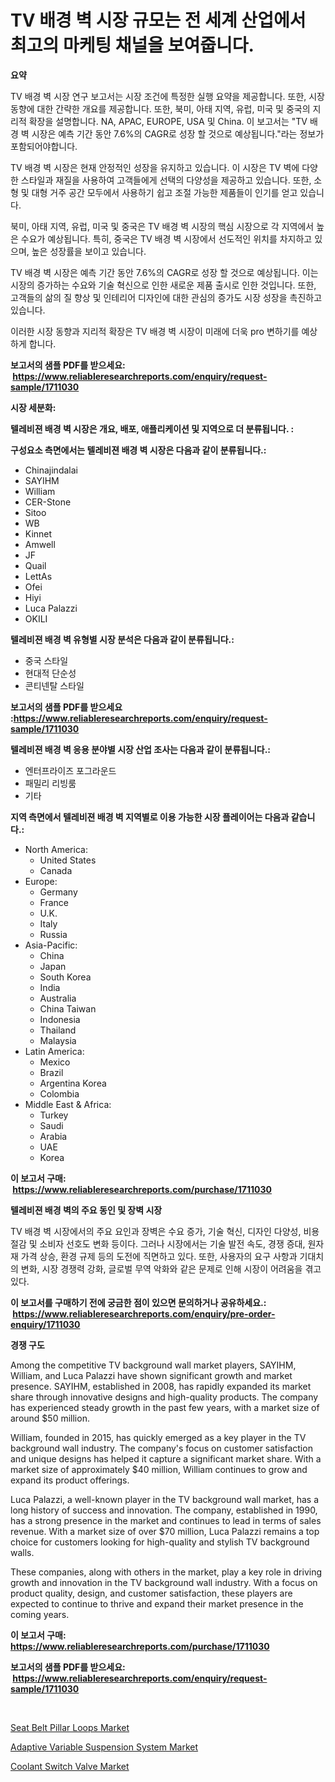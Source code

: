 <p><h1>TV 배경 벽 시장 규모는 전 세계 산업에서 최고의 마케팅 채널을 보여줍니다.</h1></p><p><strong>요약</strong></p>
<p><p>TV 배경 벽 시장 연구 보고서는 시장 조건에 특정한 실행 요약을 제공합니다. 또한, 시장 동향에 대한 간략한 개요를 제공합니다. 또한, 북미, 아태 지역, 유럽, 미국 및 중국의 지리적 확장을 설명합니다. NA, APAC, EUROPE, USA 및 China. 이 보고서는 "TV 배경 벽 시장은 예측 기간 동안 7.6%의 CAGR로 성장 할 것으로 예상됩니다."라는 정보가 포함되어야합니다.</p><p>TV 배경 벽 시장은 현재 안정적인 성장을 유지하고 있습니다. 이 시장은 TV 벽에 다양한 스타일과 재질을 사용하여 고객들에게 선택의 다양성을 제공하고 있습니다. 또한, 소형 및 대형 거주 공간 모두에서 사용하기 쉽고 조절 가능한 제품들이 인기를 얻고 있습니다. </p><p>북미, 아태 지역, 유럽, 미국 및 중국은 TV 배경 벽 시장의 핵심 시장으로 각 지역에서 높은 수요가 예상됩니다. 특히, 중국은 TV 배경 벽 시장에서 선도적인 위치를 차지하고 있으며, 높은 성장률을 보이고 있습니다.</p><p>TV 배경 벽 시장은 예측 기간 동안 7.6%의 CAGR로 성장 할 것으로 예상됩니다. 이는 시장의 증가하는 수요와 기술 혁신으로 인한 새로운 제품 출시로 인한 것입니다. 또한, 고객들의 삶의 질 향상 및 인테리어 디자인에 대한 관심의 증가도 시장 성장을 촉진하고 있습니다.</p><p>이러한 시장 동향과 지리적 확장은 TV 배경 벽 시장이 미래에 더욱 pro 변하기를 예상하게 합니다.</p></p>
<p><strong>보고서의 샘플 PDF를 받으세요: &nbsp;<a href="https://www.reliableresearchreports.com/enquiry/request-sample/1711030">https://www.reliableresearchreports.com/enquiry/request-sample/1711030</a></strong></p>
<p><strong>시장 세분화:</strong></p>
<p><strong> 텔레비젼 배경 벽 시장은 개요, 배포, 애플리케이션 및 지역으로 더 분류됩니다. :</strong></p>
<p><strong>구성요소 측면에서는 텔레비젼 배경 벽 시장은 다음과 같이 분류됩니다.:</strong></p>
<p><ul><li>Chinajindalai</li><li>SAYIHM</li><li>William</li><li>CER-Stone</li><li>Sitoo</li><li>WB</li><li>Kinnet</li><li>Amwell</li><li>JF</li><li>Quail</li><li>LettAs</li><li>Ofei</li><li>Hiyi</li><li>Luca Palazzi</li><li>OKILI</li></ul></p>
<p><strong> 텔레비젼 배경 벽 유형별 시장 분석은 다음과 같이 분류됩니다.:</strong></p>
<p><ul><li>중국 스타일</li><li>현대적 단순성</li><li>콘티넨탈 스타일</li></ul></p>
<p><strong>보고서의 샘플 PDF를 받으세요 :<a href="https://www.reliableresearchreports.com/enquiry/request-sample/1711030">https://www.reliableresearchreports.com/enquiry/request-sample/1711030</a></strong></p>
<p><strong> 텔레비젼 배경 벽 응용 분야별 시장 산업 조사는 다음과 같이 분류됩니다.:</strong></p>
<p><ul><li>엔터프라이즈 포그라운드</li><li>패밀리 리빙룸</li><li>기타</li></ul></p>
<p><strong>지역 측면에서 텔레비젼 배경 벽 지역별로 이용 가능한 시장 플레이어는 다음과 같습니다.:</strong></p>
<p><ul>
    <li>
        North America:
        <ul>
            <li>United States</li>
            <li>Canada</li>
        </ul>
    </li>
    <li>
        Europe:
        <ul>
            <li>Germany</li>
            <li>France</li>
            <li>U.K.</li>
            <li>Italy</li>
            <li>Russia</li>
        </ul>
    </li>
    <li>
        Asia-Pacific:
        <ul>
            <li>China</li>
            <li>Japan</li>
            <li>South Korea</li>
            <li>India</li>
            <li>Australia</li>
            <li>China Taiwan</li>
            <li>Indonesia</li>
            <li>Thailand</li>
            <li>Malaysia</li>
        </ul>
    </li>
    <li>
        Latin America:
        <ul>
            <li>Mexico</li>
            <li>Brazil</li>
            <li>Argentina Korea</li>
            <li>Colombia</li>
        </ul>
    </li>
    <li>
        Middle East & Africa:
        <ul>
            <li>Turkey</li>
            <li>Saudi</li>
            <li>Arabia</li>
            <li>UAE</li>
            <li>Korea</li>
        </ul>
    </li>
    </ul></p>
<p><strong>이 보고서 구매: &nbsp;<a href="https://www.reliableresearchreports.com/purchase/1711030">https://www.reliableresearchreports.com/purchase/1711030</a></strong></p>
<p><strong>텔레비젼 배경 벽의 주요 동인 및 장벽 시장</strong></p>
<p><p>TV 배경 벽 시장에서의 주요 요인과 장벽은 수요 증가, 기술 혁신, 디자인 다양성, 비용 절감 및 소비자 선호도 변화 등이다. 그러나 시장에서는 기술 발전 속도, 경쟁 증대, 원자재 가격 상승, 환경 규제 등의 도전에 직면하고 있다. 또한, 사용자의 요구 사항과 기대치의 변화, 시장 경쟁력 강화, 글로벌 무역 악화와 같은 문제로 인해 시장이 어려움을 겪고 있다.</p></p>
<p><strong>이 보고서를 구매하기 전에 궁금한 점이 있으면 문의하거나 공유하세요.: &nbsp;<a href="https://www.reliableresearchreports.com/enquiry/pre-order-enquiry/1711030">https://www.reliableresearchreports.com/enquiry/pre-order-enquiry/1711030</a></strong></p>
<p><strong>경쟁 구도</strong></p>
<p><p>Among the competitive TV background wall market players, SAYIHM, William, and Luca Palazzi have shown significant growth and market presence. SAYIHM, established in 2008, has rapidly expanded its market share through innovative designs and high-quality products. The company has experienced steady growth in the past few years, with a market size of around $50 million.</p><p>William, founded in 2015, has quickly emerged as a key player in the TV background wall industry. The company's focus on customer satisfaction and unique designs has helped it capture a significant market share. With a market size of approximately $40 million, William continues to grow and expand its product offerings.</p><p>Luca Palazzi, a well-known player in the TV background wall market, has a long history of success and innovation. The company, established in 1990, has a strong presence in the market and continues to lead in terms of sales revenue. With a market size of over $70 million, Luca Palazzi remains a top choice for customers looking for high-quality and stylish TV background walls.</p><p>These companies, along with others in the market, play a key role in driving growth and innovation in the TV background wall industry. With a focus on product quality, design, and customer satisfaction, these players are expected to continue to thrive and expand their market presence in the coming years.</p></p>
<p><strong>이 보고서 구매: &nbsp; <a href="https://www.reliableresearchreports.com/purchase/1711030">https://www.reliableresearchreports.com/purchase/1711030</a></strong></p>
<p><strong>보고서의 샘플 PDF를 받으세요: &nbsp;<a href="https://www.reliableresearchreports.com/enquiry/request-sample/1711030">https://www.reliableresearchreports.com/enquiry/request-sample/1711030</a></strong><strong></strong></p>
<p>&nbsp;</p>
<p><p><a href="https://github.com/angelajermaine/Market-Research-Report-List-2/blob/main/seat-belt-pillar-loops-market.md">Seat Belt Pillar Loops Market</a></p><p><a href="https://github.com/beatblasta/Market-Research-Report-List-2/blob/main/adaptive-variable-suspension-system-market.md">Adaptive Variable Suspension System Market</a></p><p><a href="https://github.com/shotows/Market-Research-Report-List-1/blob/main/coolant-switch-valve-market.md">Coolant Switch Valve Market</a></p></p>